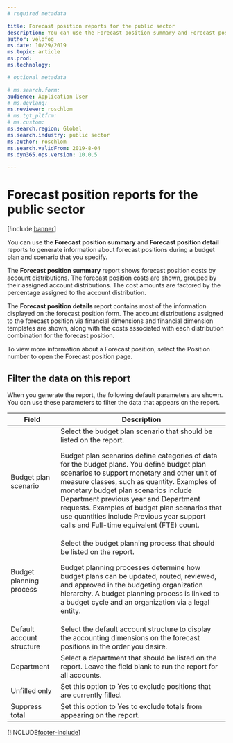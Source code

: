 ```yaml
---
# required metadata

title: Forecast position reports for the public sector
description: You can use the Forecast position summary and Forecast position detail reports to generate information about forecast positions during a budget plan and scenario that you specify. 
author: velofog
ms.date: 10/29/2019
ms.topic: article
ms.prod: 
ms.technology: 

# optional metadata

# ms.search.form: 
audience: Application User
# ms.devlang: 
ms.reviewer: roschlom
# ms.tgt_pltfrm: 
# ms.custom: 
ms.search.region: Global
ms.search.industry: public sector
ms.author: roschlom
ms.search.validFrom: 2019-8-04
ms.dyn365.ops.version: 10.0.5

---
```


# Forecast position reports for the public sector

[!include [banner](../includes/banner.md)]

You can use the **Forecast position summary** and **Forecast position detail** reports to generate information about forecast positions during a budget plan and scenario that you specify.  

The **Forecast position summary** report shows forecast position costs by account distributions. The forecast position costs are shown, grouped by their assigned account distributions. The cost amounts are factored by the percentage assigned to the account distribution. 

The **Forecast position details** report contains most of the information displayed on the forecast position form. The account distributions assigned to the forecast position via financial dimensions and financial dimension templates are shown, along with the costs associated with each distribution combination for the forecast position. 

To view more information about a Forecast position, select the Position number to open the Forecast position page.

## Filter the data on this report

When you generate the report, the following default parameters are shown.  You can use these parameters to filter the data that appears on the report.  

| Field | Description |
| --------- | ------- |
| Budget plan scenario | Select the budget plan scenario that should be listed on the report. <p> Budget plan scenarios define categories of data for the budget plans. You define budget plan scenarios to support monetary and other unit of measure classes, such as quantity. Examples of monetary budget plan scenarios include Department previous year and Department requests. Examples of budget plan scenarios that use quantities include Previous year support calls and Full-time equivalent (FTE) count. </p>  |
| Budget planning process | Select the budget planning process that should be listed on the report.<p> Budget planning processes determine how budget plans can be updated, routed, reviewed, and approved in the budgeting organization hierarchy. A budget planning process is linked to a budget cycle and an organization via a legal entity. </p> |
| Default account structure | Select the default account structure to display the accounting dimensions on the forecast positions in the order you desire.|
| Department | Select a department that should be listed on the report. Leave the field blank to run the report for all accounts. |
| Unfilled only | Set this option to Yes to exclude positions that are currently filled. |
| Suppress total | Set this option to Yes to exclude totals from appearing on the report. |



[!INCLUDE[footer-include](../../includes/footer-banner.md)]